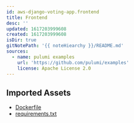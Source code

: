 ```yaml
---
id: aws-django-voting-app.frontend
title: Frontend
desc: ''
updated: 1617203999608
created: 1617203999608
isDir: true
gitNotePath: '{{ noteHiearchy }}/README.md'
sources:
  - name: pulumi examples
    url: 'https://github.com/pulumi/examples'
    license: Apache License 2.0
---
```

## Imported Assets

- [Dockerfile](/assets/dockerfile)
- [requirements.txt](/assets/requirements.txt)


